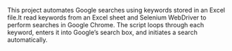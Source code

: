 This project automates Google searches using keywords stored in an Excel file.It read keywords from an Excel sheet and Selenium WebDriver to perform searches in Google Chrome. The script loops through each keyword, enters it into Google’s search box, and initiates a search automatically.
